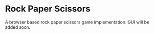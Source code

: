 # Rock Paper Scissors
A browser based rock paper scissors game implementation. GUI will be added soon.
